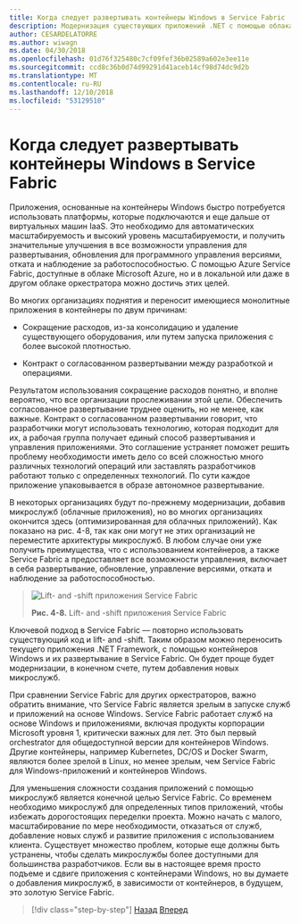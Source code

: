 ```yaml
---
title: Когда следует развертывать контейнеры Windows в Service Fabric
description: Модернизация существующих приложений .NET с помощью облака Azure и Windows контейнерах | Когда следует развертывать контейнеры Windows в Service Fabric
author: CESARDELATORRE
ms.author: wiwagn
ms.date: 04/30/2018
ms.openlocfilehash: 01d76f325480c7cf09fef36b02589a602e3ee11e
ms.sourcegitcommit: ccd8c36b0d74d99291d41aceb14cf98d74dc9d2b
ms.translationtype: MT
ms.contentlocale: ru-RU
ms.lasthandoff: 12/10/2018
ms.locfileid: "53129510"
---
```

# <a name="when-to-deploy-windows-containers-to-service-fabric"></a>Когда следует развертывать контейнеры Windows в Service Fabric

Приложения, основанные на контейнеры Windows быстро потребуется использовать платформы, которые подключаются и еще дальше от виртуальных машин IaaS. Это необходимо для автоматических масштабируемость и высокий уровень масштабируемости, и получить значительные улучшения в все возможности управления для развертывания, обновления для программного управления версиями, отката и наблюдение за работоспособностью. С помощью Azure Service Fabric, доступные в облаке Microsoft Azure, но и в локальной или даже в другом облаке оркестратора можно достичь этих целей.

Во многих организациях поднятия и переносит имеющиеся монолитные приложения в контейнеры по двум причинам:

-   Сокращение расходов, из-за консолидацию и удаление существующего оборудования, или путем запуска приложения с более высокой плотностью.

-   Контракт о согласованном развертывании между разработкой и операциями.

Результатом использования сокращение расходов понятно, и вполне вероятно, что все организации прослеживании этой цели. Обеспечить согласованное развертывание труднее оценить, но не менее, как важные. Контракт о согласованном развертывании говорит, что разработчики могут использовать технологию, которая подходит для их, а рабочая группа получает единый способ развертывания и управления приложениями. Это соглашение устраняет поможет решить проблему необходимости иметь дело со всей сложностью много различных технологий операций или заставлять разработчиков работают только с определенных технологий. По сути каждое приложение упаковывается в образе автономное развертывание.

В некоторых организациях будут по-прежнему модернизации, добавив микрослужб (облачные приложения), но во многих организациях окончится здесь (оптимизированная для облачных приложений). Как показано на рис. 4-8, так как они могут не этих организаций не переместите архитектуры микрослужб. В любом случае они уже получить преимущества, что с использованием контейнеров, а также Service Fabric a предоставляет все возможности управления, включает в себя развертывание, обновление, управление версиями, отката и наблюдение за работоспособностью.

> ![Lift- and -shift приложения Service Fabric](./media/image8.png)
>
> **Рис. 4-8.** Lift- and -shift приложения Service Fabric

Ключевой подход в Service Fabric — повторно использовать существующий код и lift- and -shift. Таким образом можно переносить текущего приложения .NET Framework, с помощью контейнеров Windows и их развертывание в Service Fabric. Он будет проще будет модернизации, в конечном счете, путем добавления новых микрослужб.

При сравнении Service Fabric для других оркестраторов, важно обратить внимание, что Service Fabric является зрелым в запуске служб и приложений на основе Windows. Service Fabric работает служб на основе Windows и приложениями, включая продукты корпорации Microsoft уровня 1, критически важных для лет. Это был первый orchestrator для общедоступной версии для контейнеров Windows. Другие контейнеры, например Kubernetes, DC/OS и Docker Swarm, являются более зрелой в Linux, но менее зрелым, чем Service Fabric для Windows-приложений и контейнеров Windows.

Для уменьшения сложности создания приложений с помощью микрослужб является конечной целью Service Fabric. Со временем необходимо микрослужб для определенных типов приложений, чтобы избежать дорогостоящих переделки проекта. Можно начать с малого, масштабирование по мере необходимости, отказаться от служб, добавление новых служб и развитие приложения с использованием клиента. Существует множество проблем, которые еще должны быть устранены, чтобы сделать микрослужбы более доступными для большинства разработчиков. Если вы в настоящее время просто подъеме и сдвиге приложения с контейнерами Windows, но вы думаете о добавления микрослужб, в зависимости от контейнеров, в будущем, это золотую Service Fabric.

>[!div class="step-by-step"]
>[Назад](when-to-deploy-windows-containers-to-azure-vms-iaas-cloud.md)
>[Вперед](when-to-deploy-windows-containers-to-azure-container-service-kubernetes.md)